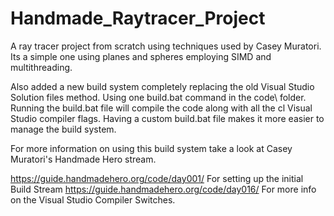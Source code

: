 # Handmade_Raytracer_Project
A ray tracer project from scratch using techniques used by Casey Muratori. Its a simple one using planes and spheres employing SIMD and multithreading.

Also added a new build system completely replacing the old Visual Studio Solution files method. Using one build.bat command in the code\ folder. Running the build.bat file will compile the code along with all the cl Visual Studio compiler flags. Having a custom build.bat file makes it more easier to manage the build system.

For more information on using this build system take a look at Casey Muratori's Handmade Hero stream.

https://guide.handmadehero.org/code/day001/ For setting up the initial Build Stream https://guide.handmadehero.org/code/day016/ For more info on the Visual Studio Compiler Switches.
